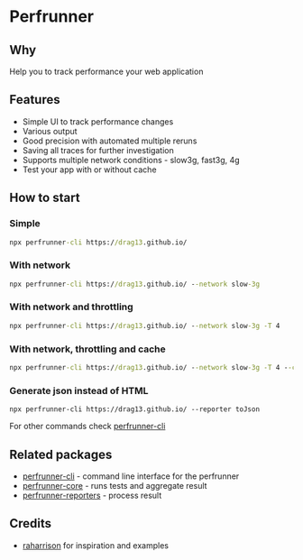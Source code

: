 # Perfrunner

## Why

Help you to track performance your web application

## Features

* Simple UI to track performance changes
* Various output
* Good precision with automated multiple reruns
* Saving all traces for further investigation
* Supports multiple network conditions - slow3g, fast3g, 4g
* Test your app with or without cache

## How to start

### Simple

```cmd
npx perfrunner-cli https://drag13.github.io/
```

### With network

```cmd
npx perfrunner-cli https://drag13.github.io/ --network slow-3g
```

### With network and throttling

```cmd
npx perfrunner-cli https://drag13.github.io/ --network slow-3g -T 4
```

### With network, throttling and cache

```cmd
npx perfrunner-cli https://drag13.github.io/ --network slow-3g -T 4 --cache
```

### Generate json instead of HTML

```
npx perfrunner-cli https://drag13.github.io/ --reporter toJson
```

For other commands check [perfrunner-cli]()

## Related packages

* [perfrunner-cli]() - command line interface for the perfrunner
* [perfrunner-core]() - runs tests and aggregate result
* [perfrunner-reporters]() - process result

## Credits

* [raharrison](https://github.com/raharrison) for inspiration and examples